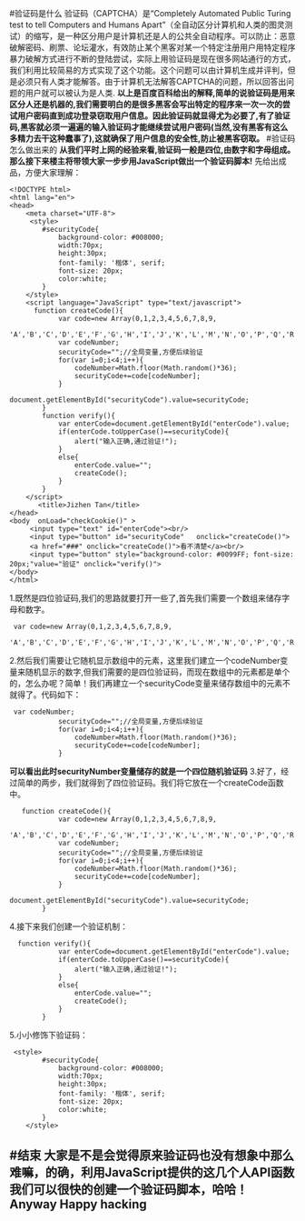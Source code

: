 #验证码是什么
验证码（CAPTCHA）是“Completely Automated Public Turing test to tell Computers and Humans Apart”（全自动区分计算机和人类的图灵测试）的缩写，是一种区分用户是计算机还是人的公共全自动程序。可以防止：恶意破解密码、刷票、论坛灌水，有效防止某个黑客对某一个特定注册用户用特定程序暴力破解方式进行不断的登陆尝试，实际上用验证码是现在很多网站通行的方式，我们利用比较简易的方式实现了这个功能。这个问题可以由计算机生成并评判，但是必须只有人类才能解答。由于计算机无法解答CAPTCHA的问题，所以回答出问题的用户就可以被认为是人类.
**以上是百度百科给出的解释,简单的说验证码是用来区分人还是机器的,我们需要明白的是很多黑客会写出特定的程序来一次一次的尝试用户密码直到成功登录窃取用户信息。因此验证码就显得尤为必要了,有了验证码,黑客就必须一遍遍的输入验证码才能继续尝试用户密码(当然,没有黑客有这么多精力去干这种蠢事了),这就确保了用户信息的安全性,防止被黑客窃取。**
#验证码怎么做出来的
**从我们平时上网的经验来看,验证码一般是四位,由数字和字母组成。**
**那么接下来楼主将带领大家一步步用JavaScript做出一个验证码脚本!**
先给出成品，方便大家理解：
```
<!DOCTYPE html>
<html lang="en">
<head>
    <meta charset="UTF-8">
     <style>
        #securityCode{
            background-color: #008000;
            width:70px;
            height:30px;
            font-family: '楷体', serif;
            font-size: 20px;
            color:white;
        }
    </style>
    <script language="JavaScript" type="text/javascript">
      function createCode(){
            var code=new Array(0,1,2,3,4,5,6,7,8,9,
                    'A','B','C','D','E','F','G','H','I','J','K','L','M','N','O','P','Q','R','S','T','U','V','W','X','Y','Z');
            var codeNumber;
            securityCode="";//全局变量,方便后续验证
            for(var i=0;i<4;i++){
                codeNumber=Math.floor(Math.random()*36);
                securityCode+=code[codeNumber];
            }
            document.getElementById("securityCode").value=securityCode;
        }
        function verify(){
            var enterCode=document.getElementById("enterCode").value;
            if(enterCode.toUpperCase()==securityCode){
                alert("输入正确,通过验证!");
            }
            else{
                enterCode.value="";
                createCode();
            }
        }
    </script>
       <title>Jizhen Tan</title>
</head>
<body  onLoad="checkCookie()" >
     <input type="text" id="enterCode"><br/>
     <input type="button" id="securityCode"   onclick="createCode()">
     <a href="###" onclick="createCode()">看不清楚</a><br/>
     <input type="button" style="background-color: #0099FF; font-size: 20px;"value="验证" onclick="verify()">
</body>
</html>
```
1.既然是四位验证码,我们的思路就要打开一些了,首先我们需要一个数组来储存字母和数字。
```
 var code=new Array(0,1,2,3,4,5,6,7,8,9,
                    'A','B','C','D','E','F','G','H','I','J','K','L','M','N','O','P','Q','R','S','T','U','V','W','X','Y','Z');
```
2.然后我们需要让它随机显示数组中的元素，这里我们建立一个codeNumber变量来随机显示的数字,但我们需要的是四位验证码，而现在数组中的元素都是单个的，怎么办呢？简单！我们再建立一个securityCode变量来储存数组中的元素不就得了。代码如下：
```
 var codeNumber;
            securityCode="";//全局变量,方便后续验证
            for(var i=0;i<4;i++){
                codeNumber=Math.floor(Math.random()*36);
                securityCode+=code[codeNumber];
            }
```
**可以看出此时securityNumber变量储存的就是一个四位随机验证码**
3.好了，经过简单的两步，我们就得到了四位验证码。我们将它放在一个createCode函数中。
```
   function createCode(){
            var code=new Array(0,1,2,3,4,5,6,7,8,9,
                    'A','B','C','D','E','F','G','H','I','J','K','L','M','N','O','P','Q','R','S','T','U','V','W','X','Y','Z');
            var codeNumber;
            securityCode="";//全局变量,方便后续验证
            for(var i=0;i<4;i++){
                codeNumber=Math.floor(Math.random()*36);
                securityCode+=code[codeNumber];
            }
            document.getElementById("securityCode").value=securityCode;
        }
```
4.接下来我们创建一个验证机制：
```
  function verify(){
            var enterCode=document.getElementById("enterCode").value;
            if(enterCode.toUpperCase()==securityCode){
                alert("输入正确,通过验证!");
            }
            else{
                enterCode.value="";
                createCode();
            }
        }
```
5.小小修饰下验证码：
```
 <style>
        #securityCode{
            background-color: #008000;
            width:70px;
            height:30px;
            font-family: '楷体', serif;
            font-size: 20px;
            color:white;
        }
    </style>
```
#结束
**大家是不是会觉得原来验证码也没有想象中那么难嘛，的确，利用JavaScript提供的这几个人API函数我们可以很快的创建一个验证码脚本，哈哈！**
**Anyway**
**Happy hacking**
-----------------
